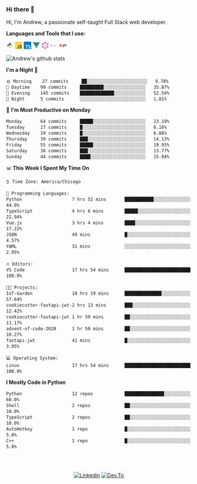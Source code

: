 ### Hi there 👋

Hi, I'm Andrew, a passionate self-taught Full Stack web developer.

**Languages and Tools that I use:**  

<code><img height="20" src="https://raw.githubusercontent.com/github/explore/80688e429a7d4ef2fca1e82350fe8e3517d3494d/topics/python/python.png"></code>
<code><img height="20" src="https://raw.githubusercontent.com/github/explore/80688e429a7d4ef2fca1e82350fe8e3517d3494d/topics/javascript/javascript.png"></code>
<code><img height="20" src="https://raw.githubusercontent.com/github/explore/80688e429a7d4ef2fca1e82350fe8e3517d3494d/topics/typescript/typescript.png"></code>
<code><img height="20" src="https://raw.githubusercontent.com/github/explore/80688e429a7d4ef2fca1e82350fe8e3517d3494d/topics/vue/vue.png"></code>
<code><img height="20" src="https://raw.githubusercontent.com/github/explore/5c058a388828bb5fde0bcafd4bc867b5bb3f26f3/topics/graphql/graphql.png"></code>
<code><img height="20" src="https://raw.githubusercontent.com/github/explore/80688e429a7d4ef2fca1e82350fe8e3517d3494d/topics/mongodb/mongodb.png"></code>
<code><img height="20" src="https://raw.githubusercontent.com/github/explore/80688e429a7d4ef2fca1e82350fe8e3517d3494d/topics/git/git.png"></code>

![Andrew's github stats](https://github-readme-stats.vercel.app/api?username=andrewguest&show_icons=true&theme=vue-dark)

<!--START_SECTION:waka-->
**I'm a Night 🦉** 

```text
🌞 Morning    27 commits     ██░░░░░░░░░░░░░░░░░░░░░░░   9.78% 
🌆 Daytime    99 commits     █████████░░░░░░░░░░░░░░░░   35.87% 
🌃 Evening    145 commits    █████████████░░░░░░░░░░░░   52.54% 
🌙 Night      5 commits      ░░░░░░░░░░░░░░░░░░░░░░░░░   1.81%

```
📅 **I'm Most Productive on Monday** 

```text
Monday       64 commits     █████░░░░░░░░░░░░░░░░░░░░   23.19% 
Tuesday      17 commits     █░░░░░░░░░░░░░░░░░░░░░░░░   6.16% 
Wednesday    19 commits     █░░░░░░░░░░░░░░░░░░░░░░░░   6.88% 
Thursday     39 commits     ███░░░░░░░░░░░░░░░░░░░░░░   14.13% 
Friday       55 commits     █████░░░░░░░░░░░░░░░░░░░░   19.93% 
Saturday     38 commits     ███░░░░░░░░░░░░░░░░░░░░░░   13.77% 
Sunday       44 commits     ████░░░░░░░░░░░░░░░░░░░░░   15.94%

```


📊 **This Week I Spent My Time On** 

```text
⌚︎ Time Zone: America/Chicago

💬 Programming Languages: 
Python                   7 hrs 52 mins       ███████████░░░░░░░░░░░░░░   44.0% 
TypeScript               4 hrs 6 mins        █████░░░░░░░░░░░░░░░░░░░░   22.94% 
Vue.js                   3 hrs 4 mins        ████░░░░░░░░░░░░░░░░░░░░░   17.22% 
JSON                     49 mins             █░░░░░░░░░░░░░░░░░░░░░░░░   4.57% 
YAML                     31 mins             ░░░░░░░░░░░░░░░░░░░░░░░░░   2.95%

🔥 Editors: 
VS Code                  17 hrs 54 mins      █████████████████████████   100.0%

🐱‍💻 Projects: 
IoT-Garden               10 hrs 19 mins      ██████████████░░░░░░░░░░░   57.64% 
cookiecutter-fastapi-jwt-2 hrs 13 mins       ███░░░░░░░░░░░░░░░░░░░░░░   12.42% 
cookiecutter-fastapi-jwt 1 hr 59 mins        ██░░░░░░░░░░░░░░░░░░░░░░░   11.17% 
advent-of-code-2020      1 hr 50 mins        ██░░░░░░░░░░░░░░░░░░░░░░░   10.27% 
fastapi-jwt              42 mins             █░░░░░░░░░░░░░░░░░░░░░░░░   3.95%

💻 Operating System: 
Linux                    17 hrs 54 mins      █████████████████████████   100.0%

```

**I Mostly Code in Python** 

```text
Python                   12 repos            ███████████████░░░░░░░░░░   60.0% 
Shell                    2 repos             ██░░░░░░░░░░░░░░░░░░░░░░░   10.0% 
TypeScript               2 repos             ██░░░░░░░░░░░░░░░░░░░░░░░   10.0% 
AutoHotkey               1 repo              █░░░░░░░░░░░░░░░░░░░░░░░░   5.0% 
C++                      1 repo              █░░░░░░░░░░░░░░░░░░░░░░░░   5.0%

```



<!--END_SECTION:waka-->

<br><br>
<p align="center">
   <a href="https://www.linkedin.com/in/andrew-guest-a891759a" target="_blank"><img src="https://img.shields.io/badge/LinkedIn-0077B5?style=for-the-badge&logo=linkedin&logoColor=white" alt="Linkedin"></a>
  <a href="https://dev.to/aguest" target="_blank"><img src="https://img.shields.io/badge/Dev.to-0A0A0A?style=for-the-badge&logo=dev%2Eto&logoColor=white" alt="Dev.To"></a>
</p>
